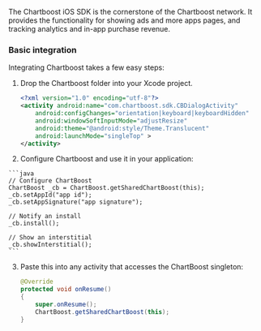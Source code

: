 
The Chartboost iOS SDK is the cornerstone of the Chartboost network. It
provides the functionality for showing ads and  more apps pages, and tracking
analytics and in-app purchase revenue.


### Basic integration

Integrating Chartboost takes a few easy steps:

 1. Drop the Chartboost folder into your Xcode project.
    
    ```xml
    <?xml version="1.0" encoding="utf-8"?>
    <activity android:name="com.chartboost.sdk.CBDialogActivity"
        android:configChanges="orientation|keyboard|keyboardHidden"
        android:windowSoftInputMode="adjustResize"
        android:theme="@android:style/Theme.Translucent"
        android:launchMode="singleTop" >
    </activity>
    ```

 2.  Configure Chartboost and use it in your application:
    
    ```java
    // Configure ChartBoost
    ChartBoost _cb = ChartBoost.getSharedChartBoost(this);
    _cb.setAppId("app id");
    _cb.setAppSignature("app signature");

    // Notify an install
    _cb.install();

    // Show an interstitial
    _cb.showInterstitial();
    ```

3. Paste this into any activity that accesses the ChartBoost singleton:

    ```java
    @Override 
    protected void onResume()
    {
        super.onResume();
        ChartBoost.getSharedChartBoost(this);
    }

    ```
